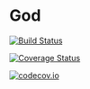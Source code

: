 # God

[![Build Status](https://travis-ci.org/jmejia8/God.jl.svg?branch=master)](https://travis-ci.org/jmejia8/God.jl)

[![Coverage Status](https://coveralls.io/repos/jmejia8/God.jl/badge.svg?branch=master&service=github)](https://coveralls.io/github/jmejia8/God.jl?branch=master)

[![codecov.io](http://codecov.io/github/jmejia8/God.jl/coverage.svg?branch=master)](http://codecov.io/github/jmejia8/God.jl?branch=master)
